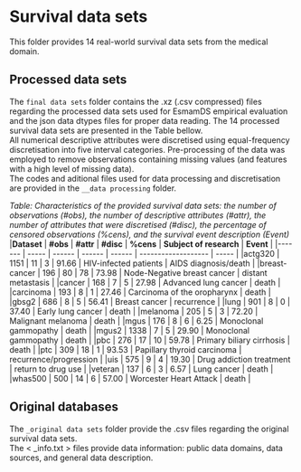# Survival data sets 
This folder provides 14 real-world survival data sets from the medical domain.

## Processed data sets
The `final data sets` folder contains the .xz (.csv compressed) files regarding the processed data sets used for EsmamDS empirical evaluation and the json data dtypes files for proper data reading.
The 14 processed survival data sets are presented in the Table bellow.  
All numerical descriptive attributes were discretised using equal-frequency discretisation into five interval categories. Pre-processing of the data was employed to remove observations containing missing values (and features with a high level of missing data).  
The codes and aditional files used for data processing and discretisation are provided in the `__data processing` folder.

_Table: Characteristics of the provided survival data sets: the number of observations (#obs), the number of descriptive attributes (#attr), the number of attributes that were discretised (#disc), the percentage of censored observations (%cens), and the survival event description (Event)_
|**Dataset**       | **\#obs** | **\#attr** | **\#disc** | **\%cens** |  **Subject of research** | **Event** |
|-------           | ----- | ------ | ------ | ------ |  -------------------                     | ----- |
|actg320           |  1151 |     11 |   3    |  91.66 |  HIV-infected patients                   | AIDS diagnosis/death      |
|breast-cancer     |   196 |     80 |  78    |  73.98 |  Node-Negative breast cancer             |     distant metastasis    |
|cancer            |   168 |      7 |   5    |  27.98 |  Advanced lung cancer                    |                  death    |
|carcinoma         |   193 |      8 |   1    |  27.46 |  Carcinoma of the oropharynx             |                  death    |
|gbsg2             |   686 |      8 |   5    |  56.41 |  Breast cancer                           |             recurrence    |
|lung              |   901 |      8 |   0    |  37.40 |  Early lung cancer                       |                  death    |
|melanoma          |   205 |      5 |   3    |  72.20 |  Malignant melanoma                      |                  death    |
|mgus              |   176 |      8 |   6    |   6.25 |  Monoclonal gammopathy                   |                  death    |
|mgus2             |  1338 |      7 |   5    |  29.90 |  Monoclonal gammopathy                   |                  death    |
|pbc               |   276 |     17 |  10    |  59.78 |  Primary biliary cirrhosis               |                  death    |
|ptc               |   309 |     18 |   1    |  93.53 |  Papillary thyroid carcinoma             |  recurrence/progression   |
|uis               |   575 |      9 |   4    |  19.30 |  Drug addiction treatment                |     return to drug use    |
|veteran           |   137 |      6 |   3    |   6.57 |  Lung cancer                             |                  death    |
|whas500           |   500 |     14 |   6    |  57.00 |  Worcester Heart Attack                  |                  death    |


## Original databases
The `_original data sets` folder provide the .csv files regarding the original survival data sets.  
The < _info.txt > files provide data information: public data domains, data sources, and general data description.

